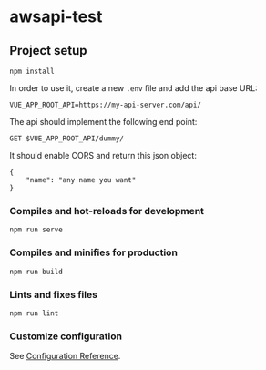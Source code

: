 # awsapi-test

## Project setup
```
npm install
```

In order to use it, create a new `.env` file and add the api base URL:
```
VUE_APP_ROOT_API=https://my-api-server.com/api/
```

The api should implement the following end point:

```
GET $VUE_APP_ROOT_API/dummy/
```

It should enable CORS and return this json object:

```
{
    "name": "any name you want"
}
```



### Compiles and hot-reloads for development
```
npm run serve
```

### Compiles and minifies for production
```
npm run build
```

### Lints and fixes files
```
npm run lint
```

### Customize configuration
See [Configuration Reference](https://cli.vuejs.org/config/).
